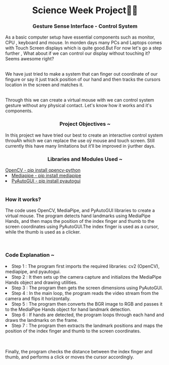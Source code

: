 <h1 align="center">Science Week Project🔬🧪 </h1>

<h3 align="center">Gesture Sense Interface - Control System </h3>
<p> As a basic computer setup have essential components such as monitor, CPU , keyboard and mouse. In morden days many PCs and Laptops comes with Touch Screen displays which is quite good.But For now let's go a step further , What about if we can control our display without 
touching it? Seems awesome right?

<br/>We have just tried to make a system that can finger out coordinate of our fingure or say it just 
track position of our hand and then tracks the cursors location in the screen and matches it.

<br/>Through this we can create a virtual mouse with we can control system gesture without any 
physical contact. Let's know how it works and it's components.
</p>




<h3 align="center">Project Objectives ~ </h3>
<p>In this project we have tried our best to create an 
interactive control system throuĀh which we can 
replace the use oÿ mouse and touch screen. Still 
currently this have many limitations but it’ll 
be improved in ÿurther days.</p>




<h3 align="center">Libraries and Modules Used ~ </h3>
  <a href="#">
     OpenCV  - pip install opencv-python</li>
     <li>Mediapipe - pip install mediapipe</li>
     <li>PyAutoGUI - pip install pyautogui </li>
  </a>



<br/>
<h3>How it works?</h3>
<p>
   The code uses OpenCV, MediaPipe, and PyAutoGUI libraries to create a virtual mouse. The program detects hand landmarks using MediaPipe Hands, and then maps the position of the index finger and thumb to the screen coordinates using PyAutoGUI.The index finger is used as a cursor, while the thumb is used as a clicker.
</p>





<br/>
<h3>Code Explanation ~ </h3> 

<li>Step 1 : The program first imports the required libraries: cv2 (OpenCV), mediapipe, and pyautogui.</li>

<li>Step 2 : It then sets up the camera capture and initializes the MediaPipe Hands object and drawing utilities.</li>

<li>Step 3 : The program then gets the screen dimensions using PyAutoGUI.</li>

<li>Step 4 : In the main loop, the program reads the video stream from the camera and flips it horizontally.</li>

<li>Step 5 : The program then converts the BGR image to RGB and passes it to the MediaPipe Hands object for hand landmark detection.</li>

<li>Step 6 : If hands are detected, the program loops through each hand and draws the landmarks on the frame.
</li>

<li>Step 7 : The program then extracts the landmark positions and maps the position of the index finger and thumb to the screen coordinates.</li>

<br/><br/> Finally, the program checks the distance between the index finger and thumb, and performs a click or moves the cursor accordingly.

